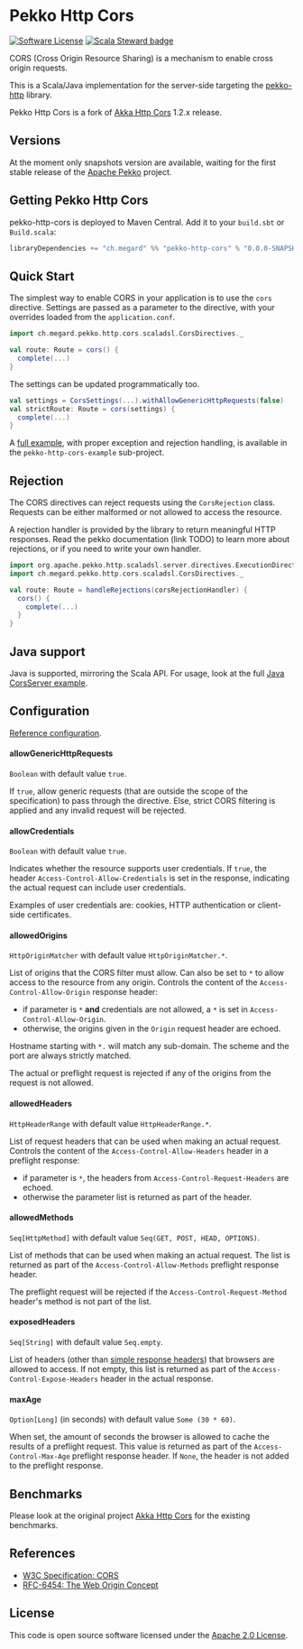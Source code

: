 # Pekko Http Cors

[![Software License](https://img.shields.io/badge/license-Apache%202-brightgreen.svg?style=flat)](LICENSE)
[![Scala Steward badge](https://img.shields.io/badge/Scala_Steward-helping-blue.svg?style=flat&logo=data:image/png;base64,iVBORw0KGgoAAAANSUhEUgAAAA4AAAAQCAMAAAARSr4IAAAAVFBMVEUAAACHjojlOy5NWlrKzcYRKjGFjIbp293YycuLa3pYY2LSqql4f3pCUFTgSjNodYRmcXUsPD/NTTbjRS+2jomhgnzNc223cGvZS0HaSD0XLjbaSjElhIr+AAAAAXRSTlMAQObYZgAAAHlJREFUCNdNyosOwyAIhWHAQS1Vt7a77/3fcxxdmv0xwmckutAR1nkm4ggbyEcg/wWmlGLDAA3oL50xi6fk5ffZ3E2E3QfZDCcCN2YtbEWZt+Drc6u6rlqv7Uk0LdKqqr5rk2UCRXOk0vmQKGfc94nOJyQjouF9H/wCc9gECEYfONoAAAAASUVORK5CYII=)](https://scala-steward.org)

CORS (Cross Origin Resource Sharing) is a mechanism to enable cross origin requests.

This is a Scala/Java implementation for the server-side targeting the [pekko-http](https://github.com/apache/incubator-pekko-http) library.

Pekko Http Cors is a fork of [Akka Http Cors](https://github.com/lomigmegard/akka-http-cors) 1.2.x release.

## Versions

At the moment only snapshots version are available, waiting for the first stable release of the [Apache Pekko](https://pekko.apache.org) project.

## Getting Pekko Http Cors
pekko-http-cors is deployed to Maven Central. Add it to your `build.sbt` or `Build.scala`:
```scala
libraryDependencies += "ch.megard" %% "pekko-http-cors" % "0.0.0-SNAPSHOT"
```

## Quick Start
The simplest way to enable CORS in your application is to use the `cors` directive.
Settings are passed as a parameter to the directive, with your overrides loaded from the `application.conf`.

```scala
import ch.megard.pekko.http.cors.scaladsl.CorsDirectives._

val route: Route = cors() {
  complete(...)
}
```

The settings can be updated programmatically too.
```scala
val settings = CorsSettings(...).withAllowGenericHttpRequests(false)
val strictRoute: Route = cors(settings) {
  complete(...)
}
```

A [full example](pekko-http-cors-example/src/main/scala/ch/megard/pekko/http/cors/scaladsl/CorsServer.scala), with proper exception and rejection handling, is available in the `pekko-http-cors-example` sub-project. 

## Rejection
The CORS directives can reject requests using the `CorsRejection` class. Requests can be either malformed or not allowed to access the resource.

A rejection handler is provided by the library to return meaningful HTTP responses. Read the pekko documentation (link TODO) to learn more about rejections, or if you need to write your own handler.
```scala
import org.apache.pekko.http.scaladsl.server.directives.ExecutionDirectives._
import ch.megard.pekko.http.cors.scaladsl.CorsDirectives._

val route: Route = handleRejections(corsRejectionHandler) {
  cors() {
    complete(...)
  }
}
```

## Java support

Java is supported, mirroring the Scala API. For usage, look at the full [Java CorsServer example](pekko-http-cors-example/src/main/java/ch/megard/pekko/http/cors/javadsl/CorsServer.java).

## Configuration

[Reference configuration](pekko-http-cors/src/main/resources/reference.conf).

#### allowGenericHttpRequests
`Boolean` with default value `true`.

If `true`, allow generic requests (that are outside the scope of the specification) to pass through the directive. Else, strict CORS filtering is applied and any invalid request will be rejected.

#### allowCredentials
`Boolean` with default value `true`.

Indicates whether the resource supports user credentials.  If `true`, the header `Access-Control-Allow-Credentials` is set in the response, indicating the actual request can include user credentials.

Examples of user credentials are: cookies, HTTP authentication or client-side certificates.

#### allowedOrigins
`HttpOriginMatcher` with default value `HttpOriginMatcher.*`.

List of origins that the CORS filter must allow. Can also be set to `*` to allow access to the resource from any origin. Controls the content of the `Access-Control-Allow-Origin` response header:
* if parameter is `*` **and** credentials are not allowed, a `*` is set in `Access-Control-Allow-Origin`.
* otherwise, the origins given in the `Origin` request header are echoed.

Hostname starting with `*.` will match any sub-domain. The scheme and the port are always strictly matched.

The actual or preflight request is rejected if any of the origins from the request is not allowed.

#### allowedHeaders
`HttpHeaderRange` with default value `HttpHeaderRange.*`.

 List of request headers that can be used when making an actual request. Controls the content of the `Access-Control-Allow-Headers` header in a preflight response:
 * if parameter is `*`, the headers from `Access-Control-Request-Headers` are echoed.
 * otherwise the parameter list is returned as part of the header.

#### allowedMethods
`Seq[HttpMethod]` with default value `Seq(GET, POST, HEAD, OPTIONS)`.

List of methods that can be used when making an actual request. The list is returned as part of the `Access-Control-Allow-Methods` preflight response header.

The preflight request will be rejected if the `Access-Control-Request-Method` header's method is not part of the list.

#### exposedHeaders
`Seq[String]` with default value `Seq.empty`.

List of headers (other than [simple response headers](https://www.w3.org/TR/cors/#simple-response-header)) that browsers are allowed to access. If not empty, this list is returned as part of the `Access-Control-Expose-Headers` header in the actual response.

#### maxAge
`Option[Long]` (in seconds) with default value `Some (30 * 60)`.

When set, the amount of seconds the browser is allowed to cache the results of a preflight request. This value is returned as part of the `Access-Control-Max-Age` preflight response header. If `None`, the header is not added to the preflight response.

## Benchmarks

Please look at the original project [Akka Http Cors](https://github.com/lomigmegard/akka-http-cors) for the existing benchmarks.

## References
- [W3C Specification: CORS](https://www.w3.org/TR/cors/)
- [RFC-6454: The Web Origin Concept](https://tools.ietf.org/html/rfc6454)

## License
This code is open source software licensed under the [Apache 2.0 License](https://www.apache.org/licenses/LICENSE-2.0.html).
